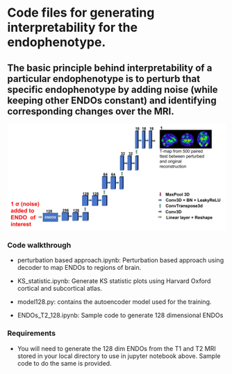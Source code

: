 # Code files for generating interpretability for the endophenotype.

## The basic principle behind interpretability of a particular endophenotype is to perturb that specific endophenotype by adding noise (while keeping other ENDOs constant) and identifying corresponding changes over the MRI. 

<img src="Interpretability.jpg" width=800 align="center">

### Code walkthrough

- perturbation based approach.ipynb: Perturbation based approach using decoder to map ENDOs to regions of brain.

- KS_statistic.ipynb: Generate KS statistic plots using Harvard Oxford cortical and subcortical atlas.

- model128.py: contains the autoencoder model used for the training.

- ENDOs_T2_128.ipynb: Sample code to generate 128 dimensional ENDOs

### Requirements

- You will need to generate the 128 dim ENDOs from the T1 and T2 MRI stored in your local directory to use in jupyter notebook above. Sample code to do the same is provided.
